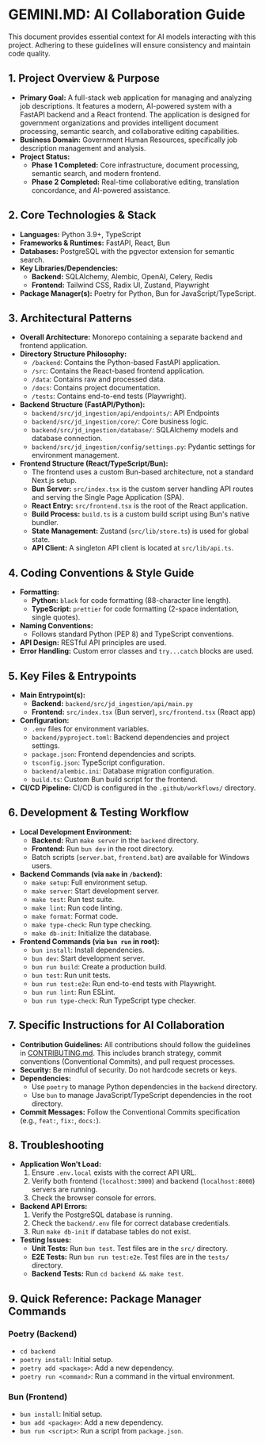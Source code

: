 # GEMINI.MD: AI Collaboration Guide

This document provides essential context for AI models interacting with this project. Adhering to these guidelines will ensure consistency and maintain code quality.

## 1. Project Overview & Purpose

*   **Primary Goal:** A full-stack web application for managing and analyzing job descriptions. It features a modern, AI-powered system with a FastAPI backend and a React frontend. The application is designed for government organizations and provides intelligent document processing, semantic search, and collaborative editing capabilities.
*   **Business Domain:** Government Human Resources, specifically job description management and analysis.
*   **Project Status:**
    *   **Phase 1 Completed:** Core infrastructure, document processing, semantic search, and modern frontend.
    *   **Phase 2 Completed:** Real-time collaborative editing, translation concordance, and AI-powered assistance.

## 2. Core Technologies & Stack

*   **Languages:** Python 3.9+, TypeScript
*   **Frameworks & Runtimes:** FastAPI, React, Bun
*   **Databases:** PostgreSQL with the pgvector extension for semantic search.
*   **Key Libraries/Dependencies:**
    *   **Backend:** SQLAlchemy, Alembic, OpenAI, Celery, Redis
    *   **Frontend:** Tailwind CSS, Radix UI, Zustand, Playwright
*   **Package Manager(s):** Poetry for Python, Bun for JavaScript/TypeScript.

## 3. Architectural Patterns

*   **Overall Architecture:** Monorepo containing a separate backend and frontend application.
*   **Directory Structure Philosophy:**
    *   `/backend`: Contains the Python-based FastAPI application.
    *   `/src`: Contains the React-based frontend application.
    *   `/data`: Contains raw and processed data.
    *   `/docs`: Contains project documentation.
    *   `/tests`: Contains end-to-end tests (Playwright).
*   **Backend Structure (FastAPI/Python):**
    *   `backend/src/jd_ingestion/api/endpoints/`: API Endpoints
    *   `backend/src/jd_ingestion/core/`: Core business logic.
    *   `backend/src/jd_ingestion/database/`: SQLAlchemy models and database connection.
    *   `backend/src/jd_ingestion/config/settings.py`: Pydantic settings for environment management.
*   **Frontend Structure (React/TypeScript/Bun):**
    *   The frontend uses a custom Bun-based architecture, not a standard Next.js setup.
    *   **Bun Server:** `src/index.tsx` is the custom server handling API routes and serving the Single Page Application (SPA).
    *   **React Entry:** `src/frontend.tsx` is the root of the React application.
    *   **Build Process:** `build.ts` is a custom build script using Bun's native bundler.
    *   **State Management:** Zustand (`src/lib/store.ts`) is used for global state.
    *   **API Client:** A singleton API client is located at `src/lib/api.ts`.

## 4. Coding Conventions & Style Guide

*   **Formatting:**
    *   **Python:** `black` for code formatting (88-character line length).
    *   **TypeScript:** `prettier` for code formatting (2-space indentation, single quotes).
*   **Naming Conventions:**
    *   Follows standard Python (PEP 8) and TypeScript conventions.
*   **API Design:** RESTful API principles are used.
*   **Error Handling:** Custom error classes and `try...catch` blocks are used.

## 5. Key Files & Entrypoints

*   **Main Entrypoint(s):**
    *   **Backend:** `backend/src/jd_ingestion/api/main.py`
    *   **Frontend:** `src/index.tsx` (Bun server), `src/frontend.tsx` (React app)
*   **Configuration:**
    *   `.env` files for environment variables.
    *   `backend/pyproject.toml`: Backend dependencies and project settings.
    *   `package.json`: Frontend dependencies and scripts.
    *   `tsconfig.json`: TypeScript configuration.
    *   `backend/alembic.ini`: Database migration configuration.
    *   `build.ts`: Custom Bun build script for the frontend.
*   **CI/CD Pipeline:** CI/CD is configured in the `.github/workflows/` directory.

## 6. Development & Testing Workflow

*   **Local Development Environment:**
    *   **Backend:** Run `make server` in the `backend` directory.
    *   **Frontend:** Run `bun dev` in the root directory.
    *   Batch scripts (`server.bat`, `frontend.bat`) are available for Windows users.
*   **Backend Commands (via `make` in `/backend`):**
    *   `make setup`: Full environment setup.
    *   `make server`: Start development server.
    *   `make test`: Run test suite.
    *   `make lint`: Run code linting.
    *   `make format`: Format code.
    *   `make type-check`: Run type checking.
    *   `make db-init`: Initialize the database.
*   **Frontend Commands (via `bun run` in root):**
    *   `bun install`: Install dependencies.
    *   `bun dev`: Start development server.
    *   `bun run build`: Create a production build.
    *   `bun test`: Run unit tests.
    *   `bun run test:e2e`: Run end-to-end tests with Playwright.
    *   `bun run lint`: Run ESLint.
    *   `bun run type-check`: Run TypeScript type checker.

## 7. Specific Instructions for AI Collaboration

*   **Contribution Guidelines:** All contributions should follow the guidelines in [CONTRIBUTING.md](CONTRIBUTING.md). This includes branch strategy, commit conventions (Conventional Commits), and pull request processes.
*   **Security:** Be mindful of security. Do not hardcode secrets or keys.
*   **Dependencies:**
    *   Use `poetry` to manage Python dependencies in the `backend` directory.
    *   Use `bun` to manage JavaScript/TypeScript dependencies in the root directory.
*   **Commit Messages:** Follow the Conventional Commits specification (e.g., `feat:`, `fix:`, `docs:`).

## 8. Troubleshooting

*   **Application Won't Load:**
    1.  Ensure `.env.local` exists with the correct API URL.
    2.  Verify both frontend (`localhost:3000`) and backend (`localhost:8000`) servers are running.
    3.  Check the browser console for errors.
*   **Backend API Errors:**
    1.  Verify the PostgreSQL database is running.
    2.  Check the `backend/.env` file for correct database credentials.
    3.  Run `make db-init` if database tables do not exist.
*   **Testing Issues:**
    *   **Unit Tests:** Run `bun test`. Test files are in the `src/` directory.
    *   **E2E Tests:** Run `bun run test:e2e`. Test files are in the `tests/` directory.
    *   **Backend Tests:** Run `cd backend && make test`.

## 9. Quick Reference: Package Manager Commands

### Poetry (Backend)
*   `cd backend`
*   `poetry install`: Initial setup.
*   `poetry add <package>`: Add a new dependency.
*   `poetry run <command>`: Run a command in the virtual environment.

### Bun (Frontend)
*   `bun install`: Initial setup.
*   `bun add <package>`: Add a new dependency.
*   `bun run <script>`: Run a script from `package.json`.
